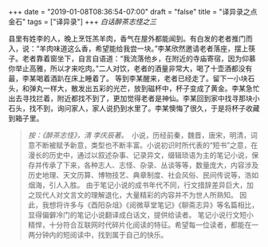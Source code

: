 +++
date = "2019-01-08T08:36:54-07:00"
draft = "false"
title = "译异录之点金石"
tags = ["译异录"]
+++
*白话醉茶志怪之三*

县里有姓李的人，晚上烹饪羔羊肉，香气在屋外都能闻到。有白发的老者推门而入，说：“羊肉味道这么香，希望能给我尝一块。”李某欣然邀请老者落座，摆上筷子。老者靠着窗坐下，自言自语道：“我流落他乡，在附近的寺庙寄宿，因为仰慕你举止高雅，所以才来吃肉。”二人对饮，老者的酒量非常大，喝了十壶酒都没有最，李某喝着酒趴在床上睡着了。
等到李某醒来，老者已经走了。留下一小块石头，和弹丸一样大，散发出五彩的光芒，放到磁杯中，杯子变成了黄金。李某急忙出去寻找拦着，附近都找不到了，更加觉得老者是神仙。李某回到家中找寻那块小石头，找不到，询问家人，家人说扔到水里了。李某懊悔了很久，于是将杯子收藏到箱子里。
 
> *按：《醉茶志怪》，清 李庆辰著。* 
> 小说，历经前秦，魏晋，唐宋，明清，词意不断被赋予新意，类型也不断丰富。小说初识时所代表的“短书”之意，在漫长的历史中，通过以叙述杂事、记录异文，缀辑琐语为主的笔记小说，保存并传承了下来，各种志人、志怪、杂录、丛谈等等，数量庞大，内容涉及历史地理、天文历算、博物技艺、典章制度、社会风俗、民间传说等，浩如烟海，引人入胜。
> 由于笔记小说的成书年代不同，行文措辞差异巨大，加之现代人对文言文的理解退化，大量精彩的内容并不为世人所熟知。
> 因此，我想将许多与《酉阳杂俎》《阅微草堂笔记》《聊斋志异》等名篇相比，显得偏僻冷门的笔记小说翻译成白话文，提供给读者。
> 笔记小说行文短小精悍，十分符合互联网时代碎片化阅读的特征。希望每一位读者，都能在一两分钟内的短阅读中，找到属于自己的快乐。
 


